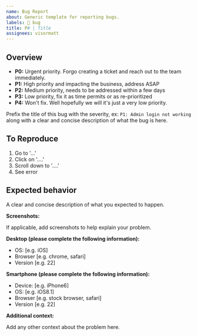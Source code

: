 ```yaml
---
name: Bug Report
about: Generic template for reporting bugs.
labels: 🐛 bug
title: P# | Title
assignees: visormatt
---
```


## Overview

- **P0:** Urgent priority. Forgo creating a ticket and reach out to the team immediately.
- **P1:** High priority and impacting the business, address ASAP
- **P2:** Medium priority, needs to be addressed within a few days
- **P3:** Low priority, fix it as time permits or as re-prioritized
- **P4:** Won't fix. Well hopefully we will it's just a very low priority.

Prefix the title of this bug with the severity, ex: `P1: Admin login not working` along with a clear and concise description of what the bug is here.

## To Reproduce

1. Go to '...'
1. Click on '....'
1. Scroll down to '....'
1. See error

## Expected behavior

A clear and concise description of what you expected to happen.

**Screenshots:**

If applicable, add screenshots to help explain your problem.

**Desktop (please complete the following information):**

- OS: [e.g. iOS]
- Browser [e.g. chrome, safari]
- Version [e.g. 22]

**Smartphone (please complete the following information):**

- Device: [e.g. iPhone6]
- OS: [e.g. iOS8.1]
- Browser [e.g. stock browser, safari]
- Version [e.g. 22]

**Additional context:**

Add any other context about the problem here.
